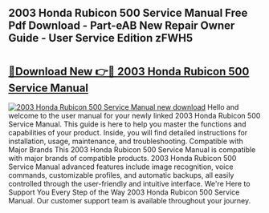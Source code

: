 ## 2003 Honda Rubicon 500 Service Manual Free Pdf Download - Part-eAB New Repair Owner Guide - User Service Edition zFWH5

# <h2><a href="http://bc38917.oget.top/?id=2003+Honda+Rubicon+500+Service+Manual">🔗Download New 👉🔴 2003 Honda Rubicon 500 Service Manual</a></h2>

[![2003 Honda Rubicon 500 Service Manual new download](https://i.imgur.com/5g1atiW.png)](http://bc38917.oget.top/?id=2003+Honda+Rubicon+500+Service+Manual)
Hello and welcome to the user manual for your newly linked 2003 Honda Rubicon 500 Service Manual. This guide is here to help you master the functions and capabilities of your product. Inside, you will find detailed instructions for installation, usage, maintenance, and troubleshooting. Compatible with Major Brands This 2003 Honda Rubicon 500 Service Manual is compatible with major brands of compatible products. 2003 Honda Rubicon 500 Service Manual advanced features include image recognition, voice commands, customizable profiles, and automatic backups, all easily controlled through the user-friendly and intuitive interface. We're Here to Support You Every Step of the Way 2003 Honda Rubicon 500 Service Manual. Our customer support team is available throughout your journey.
